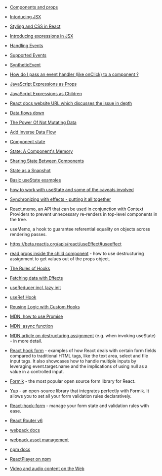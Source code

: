 * [Components and props](https://reactjs.org/docs/components-and-props.html)
* [Intoducing JSX](https://reactjs.org/docs/introducing-jsx.html)
* [Styling and CSS in React](https://reactjs.org/docs/faq-styling.html)
* [Introducing expressions in JSX](https://reactjs.org/docs/introducing-jsx.html#embedding-expressions-in-jsx)

* [Handling Events](https://reactjs.org/docs/handling-events.html#gatsby-focus-wrapper)
* [Supported Events](https://reactjs.org/docs/events.html#supported-events)
* [SyntheticEvent](https://reactjs.org/docs/events.html#gatsby-focus-wrapper)
* [How do I pass an event handler (like onClick) to a component ?](https://reactjs.org/docs/faq-functions.html#how-do-i-pass-an-event-handler-like-onclick-to-a-component)
* [JavaScript Expressions as Props](https://reactjs.org/docs/jsx-in-depth.html#javascript-expressions-as-props)
* [JavaScript Expressions as Children](https://reactjs.org/docs/jsx-in-depth.html#javascript-expressions-as-children)

* [React docs website URL which discusses the issue in depth](https://reactjs.org/blog/2018/03/27/update-on-async-rendering.html)
* [Data flows down](https://reactjs.org/docs/state-and-lifecycle.html#the-data-flows-down)
* [The Power Of Not Mutating Data](https://reactjs.org/docs/optimizing-performance.html#the-power-of-not-mutating-data)
* [Add Inverse Data Flow](https://reactjs.org/docs/thinking-in-react.html#step-5-add-inverse-data-flow)
* [Component state](https://reactjs.org/docs/faq-state.html)
* [State: A Component's Memory](https://beta.reactjs.org/learn/state-a-components-memory)
* [Sharing State Between Components](https://beta.reactjs.org/learn/sharing-state-between-components)
* [State as a Snapshot](https://beta.reactjs.org/learn/state-as-a-snapshot)
* [Basic useState examples](https://beta.reactjs.org/apis/usestate#examples-basic)
* [how to work with useState and some of the caveats involved](https://beta.reactjs.org/apis/react/useState#usestate)
* [Synchronizing with effects - putting it all together](https://beta.reactjs.org/learn/synchronizing-with-effects#putting-it-all-together)
* React.memo, an API that can be used in conjunction with Context Providers to prevent unnecessary re-renders in top-level components in the tree.
* useMemo, a hook to guarantee referential equality on objects across rendering passes.
* https://beta.reactjs.org/apis/react/useEffect#useeffect
* [read props inside the child component](https://beta.reactjs.org/learn/passing-props-to-a-component#step-2-read-props-inside-the-child-component) - how to use destructuring assignment to get values out of the props object.
* [The Rules of Hooks](https://reactjs.org/docs/hooks-rules.html)
* [Fetching data with Effects](https://beta.reactjs.org/apis/react/useEffect#fetching-data-with-effects)
* [useReducer incl. lazy init](https://react.dev/reference/react/useReducer)
* [useRef Hook](https://react.dev/reference/react/useRef)
* [Reusing Logic with Custom Hooks](https://beta.reactjs.org/learn/reusing-logic-with-custom-hooks)

* [MDN: how to use Promise](https://developer.mozilla.org/en-US/docs/Learn/JavaScript/Asynchronous/Promises)
* [MDN: async function](https://developer.mozilla.org/en-US/docs/Web/JavaScript/Reference/Statements/async_function)
* [MDN article on destructuring assignment](https://developer.mozilla.org/en-US/docs/Web/JavaScript/Reference/Operators/Destructuring_assignment)
(e.g. when invoking useState) - in more detail.


* [React hook form](https://github.com/react-hook-form/react-hook-form) - examples of how React deals with certain form fields compared to traditional HTML tags, like the text area, select and file input tags. It also showcases how to handle multiple inputs by leveraging event.target.name and the implications of using null as a value in a controlled input.

* [Formik](https://formik.org/) - the most popular open source form library for React.
* [Yup](https://github.com/jquense/yup) - an open-source library that integrates perfectly with Formik. It allows you to set all your form validation rules declaratively.
* [React-hook-form](https://github.com/react-hook-form/react-hook-form) - manage your form state and validation rules with ease.
* [React Router v6](https://reactrouter.com/)
* [webpack docs](https://webpack.js.org/guides/getting-started/)
* [webpack asset management](https://webpack.js.org/guides/asset-management/)
* [npm docs](https://docs.npmjs.com/)
* [ReactPlayer on npm](https://www.npmjs.com/package/react-player)
* [Video and audio content on the Web](https://developer.mozilla.org/en-US/docs/Learn/HTML/Multimedia_and_embedding/Video_and_audio_content)
